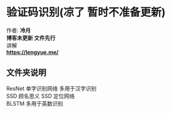 # 验证码识别(凉了 暂时不准备更新)
作者: **冷月**  
**博客未更新 文件先行**  
讲解  
**https://lengyue.me/**

## 文件夹说明
ResNet 单字识别网络 多用于汉字识别  
SSD 顾名思义 SSD 定位网络  
BLSTM 多用于英数识别  
